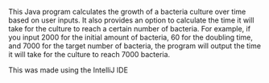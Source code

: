 This Java program calculates the growth of a bacteria culture over time based on user inputs. It also provides an option to calculate the time it will take for the culture to reach a certain number of bacteria. For example, if you input 2000 for the initial amount of bacteria, 60 for the doubling time, and 7000 for the target number of bacteria, the program will output the time it will take for the culture to reach 7000 bacteria. 

This was made using the IntelliJ IDE
